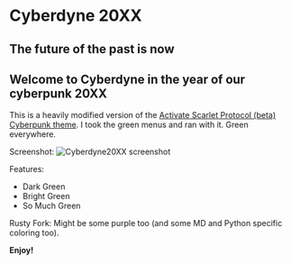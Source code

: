 # Cyberdyne 20XX
## The future of the past is **now**
## Welcome to Cyberdyne in the year of our cyberpunk 20XX
This is a heavily modified version of the [Activate Scarlet Protocol (beta) Cyberpunk theme](https://marketplace.visualstudio.com/items?itemName=max-SS.cyberpunk). I took the green menus and ran with it. Green everywhere.

Screenshot:
![Cyberdyne20XX screenshot](https://github.com/clerian-code/cyberdyne20xx/blob/master/screenshot.png?raw=true)

Features:
* Dark Green
* Bright Green
* So Much Green

Rusty Fork: Might be some purple too (and some MD and Python specific coloring too).

**Enjoy!**
